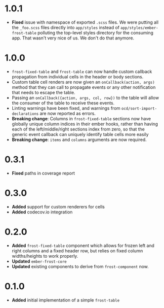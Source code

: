 # 1.0.1
* **Fixed** issue with namespace of exported `.scss` files. We were putting all the `_foo.scss` files directly into `app/styles` instead of `app/styles/ember-frost-table` polluting the top-level styles directory for the consuming app. That wasn't very nice of us. We don't do that anymore. 


# 1.0.0
- `frost-fixed-table` and `frost-table` can now handle custom callback propagation from individual cells in the header or body sections.
- Custom table cell renders are now given an `onCallback(action, args)` method that they can call to propagate events or any other notification that needs to escape the table.
- Passing an `onCallback({action, args, col, row})` to the table will allow the consumer of the table to receive these events.
- Linting warnings have been fixed, and warnings from `ocd/sort-import-declarations` are now reported as errors.
- **Breaking change**: Columns in `frost-fixed-table` sections now have globally unique column indices in their ember hooks, rather than having each of the left/middle/right sections index from zero, so that the generic event callback can uniquely identify table cells more easily
- **Breaking change**: `items` and `columns` arguments are now required.


# 0.3.1
* **Fixed** paths in coverage report


# 0.3.0
* **Added** support for custom renderers for cells
* **Added** codecov.io integration


# 0.2.0
 * **Added** `frost-fixed-table` component which allows for frozen left and right columns and a fixed header row, but relies on fixed column widths/heights to work properly. 
* **Updated** `ember-frost-core`
* **Updated** existing components to derive from `frost-component` now. 


# 0.1.0
 * **Added** initial implementation of a simple `frost-table`

